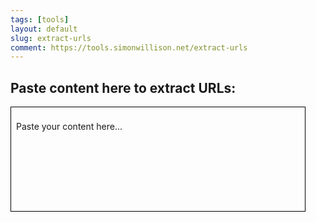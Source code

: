 ```yaml
---
tags: [tools]
layout: default
slug: extract-urls
comment: https://tools.simonwillison.net/extract-urls
---
```

<h2>Paste content here to extract URLs:</h2>
<div id="input" contenteditable="true"
     aria-label="Pasting Area"
     tabindex="0"
     role="textbox"
     aria-multiline="true"
     style="width: 90%; height: 150px; border: 1px solid black; padding: 8px; margin-bottom: 10px;">
  <p>Paste your content here...</p>
</div>

<div id="output-container" style="display: none; margin-top: 20px;">
  <h2>Extracted URLs <span id="url-count" aria-live="polite"></span></h2>
  <textarea id="output" readonly aria-label="Extracted URLs" style="width: 90%; height: 150px; padding: 8px; margin-bottom: 10px;"></textarea>
  <div class="button-container">
    <button id="copy-button" aria-label="Copy URLs to clipboard">Copy to clipboard</button>
    <span id="status-message" aria-live="polite" style="margin-left: 10px;"></span>
  </div>
</div>

<script src="https://cdn.jsdelivr.net/npm/dompurify@latest/dist/purify.min.js"></script>
<script>
  // DOM Element References
  const inputDiv = document.getElementById('input');
  const outputContainer = document.getElementById('output-container');
  const outputTextarea = document.getElementById('output');
  const copyButton = document.getElementById('copy-button');
  const statusMessage = document.getElementById('status-message');
  const urlCount = document.getElementById('url-count');

  /**
   * Sanitizes HTML content to prevent XSS attacks using DOMPurify.
   * DOMPurify is essential for safely handling HTML from clipboard.
   * @param {string} html - The HTML content to sanitize
   * @returns {string} - Sanitized HTML string
   * @see {@link https://github.com/cure53/DOMPurify}
   */
  function sanitizeHtml(html) {
    return DOMPurify.sanitize(html);
  }

  /**
   * Validates and cleans a URL, ensuring it's a valid HTTP or HTTPS URL.
   * Also removes trailing punctuation that is unlikely to be part of the URL.
   * @param {string} url - The URL to validate and clean
   * @returns {string|null} - Cleaned URL or null if invalid
   */
  function validateAndCleanUrl(url) {
    // Remove trailing punctuation that might be part of surrounding text
    const cleanedUrl = url.replace(/[)\]\}\.,!?;:'"]+$/, '').trim();

    try {
      // Use URL constructor for robust URL validation
      const urlObj = new URL(cleanedUrl);
      // Ensure protocol is either HTTP or HTTPS
      if (!['http:', 'https:'].includes(urlObj.protocol)) {
        return null; // Not a valid HTTP/HTTPS URL
      }
      return cleanedUrl;
    } catch (e) {
      // URL constructor throws error for invalid URLs
      return null; // Invalid URL format
    }
  }

  /**
   * Extracts URLs from the pasted content, handling HTML, markdown, and plain text formats.
   * Prioritizes HTML link extraction for rich content, then falls back to markdown and plain text.
   * @param {string} htmlContent - The HTML content if available (sanitized)
   * @param {string} plainText - The plain text content
   * @returns {string[]} - Array of unique, validated, and cleaned URLs
   */
  function extractUrls(htmlContent, plainText) {
    const urls = new Set(); // Using Set to automatically handle duplicate URLs

    // 1. Extract URLs from HTML content (if available and sanitized)
    if (htmlContent) {
      const tempDiv = document.createElement('div');
      tempDiv.innerHTML = htmlContent; // Already sanitized by sanitizeHtml function

      // Extract URLs from anchor tags (<a> elements with href attribute)
      Array.from(tempDiv.querySelectorAll('a[href]'))
        .map(link => link.getAttribute('href'))
        .forEach(url => {
          const validatedUrl = validateAndCleanUrl(url);
          if (validatedUrl) {
            urls.add(validatedUrl);
          }
        });
    }

    // 2. Extract markdown-style links [text](url) from plain text
    const markdownLinkRegex = /\[(?:[^\]]*)\]\((https?:\/\/[^\s)]+)\)/g;
    let markdownMatch;
    while ((markdownMatch = markdownLinkRegex.exec(plainText)) !== null) {
      const validatedUrl = validateAndCleanUrl(markdownMatch[1]);
      if (validatedUrl) {
        urls.add(validatedUrl);
      }
    }

    // 3. Extract plain URLs from plain text (excluding markdown links to avoid duplicates)
    const textWithoutMarkdownLinks = plainText.replace(markdownLinkRegex, '');
    // Improved regex for plain URLs to catch more complex URL patterns including international characters and paths
    const plainUrlRegex = /\bhttps?:\/\/(?:www\.)?[-a-zA-Z0-9@:%._\+~#=]{1,256}\.[a-zA-Z0-9()]{1,6}\b(?:[-a-zA-Z0-9()@:%_\+.~#?&/=]*)/gi;
    const plainTextMatches = textWithoutMarkdownLinks.match(plainUrlRegex) || [];
    plainTextMatches.forEach(url => {
      const validatedUrl = validateAndCleanUrl(url);
      if (validatedUrl) {
        urls.add(validatedUrl);
      }
    });

    return Array.from(urls); // Convert Set to Array for output
  }

  /**
   * Updates the UI status message with feedback for the user.
   * Uses ARIA live regions for accessibility, making status updates screen reader friendly.
   * @param {string} message - The status message to display
   * @param {string} type - Type of message (success, info, error) for styling and semantics
   * @param {number} duration - Duration in milliseconds to show message (0 for persistent)
   */
  function showStatus(message, type = 'info', duration = 2000) {
    statusMessage.textContent = message;
    statusMessage.className = `status-message ${type}`; // For potential CSS styling
    statusMessage.setAttribute('aria-live', 'polite'); // For screen reader announcements

    if (duration > 0) {
      setTimeout(() => {
        statusMessage.textContent = '';
        statusMessage.className = 'status-message';
        statusMessage.removeAttribute('aria-live');
      }, duration);
    }
  }

  /**
   * Handles the paste event, extracts URLs from clipboard data, and updates the UI.
   * Processes both 'text/html' and 'text/plain' clipboard data formats.
   * @param {ClipboardEvent} event - The paste event
   */
  function handlePaste(event) {
    event.preventDefault(); // Prevent default paste behavior

    const clipboardData = event.clipboardData || window.clipboardData;
    const plainText = clipboardData.getData('text/plain') || '';
    const htmlContent = clipboardData.getData('text/html') || '';

    try {
      // Sanitize HTML content before processing to prevent XSS
      const sanitizedHtml = htmlContent ? sanitizeHtml(htmlContent) : null;
      const extractedUrls = extractUrls(sanitizedHtml, plainText);

      if (extractedUrls.length > 0) {
        outputTextarea.value = extractedUrls.join('\n');
        urlCount.textContent = `(${extractedUrls.length} found)`; // Update URL count display
        inputDiv.innerHTML = '<p>Content pasted. URLs extracted.</p>'; // Update input area message
        showStatus(`Extracted ${extractedUrls.length} URLs`, 'success', 3000); // Show success status
      } else {
        outputTextarea.value = ''; // Clear output textarea
        urlCount.textContent = '(none found)';
        inputDiv.innerHTML = '<p>Content pasted. No URLs found.</p>'; // Update input area message
        showStatus('No URLs found in pasted content', 'info', 3000); // Show info status
      }
      outputContainer.style.display = 'block'; // Make output container visible

    } catch (extractionError) {
      // Handle any errors during URL extraction process
      console.error('URL Extraction Error:', extractionError);
      outputTextarea.value = '';
      urlCount.textContent = '(error)';
      inputDiv.innerHTML = '<p>Error processing pasted content.</p>'; // Update input area message
      showStatus('Error extracting URLs. Please try again.', 'error', 0); // Show persistent error status
      outputContainer.style.display = 'block'; // Ensure output container is visible to show error
    }
  }

  /**
   * Handles the focus event for the input div, clearing any placeholder messages.
   * Improves user experience by resetting input area for new input.
   */
  function handleFocus() {
    const placeholderMessages = [
      '<p>Content pasted. URLs extracted.</p>',
      '<p>Content pasted. No URLs found.</p>',
      '<p>Error processing pasted content.</p>',
      '<p>Paste your content here...</p>'
    ];
    if (placeholderMessages.some(message => inputDiv.innerHTML === message)) {
      inputDiv.innerHTML = ''; // Clear input area content
    }
  }

  /**
   * Handles the copy button click event, copying extracted URLs to the clipboard.
   * Uses modern clipboard API if available, falls back to document.execCommand('copy') for older browsers.
   */
  async function handleCopy() {
    const urlsToCopy = outputTextarea.value.trim();

    if (!urlsToCopy) {
      showStatus('No URLs to copy!', 'error'); // Show error status if no URLs to copy
      return; // Exit function early
    }

    try {
      if (navigator.clipboard && navigator.clipboard.writeText) {
        // Modern Clipboard API is supported
        await navigator.clipboard.writeText(urlsToCopy);
        showStatus('URLs copied to clipboard!', 'success'); // Show success status
      } else {
        // Fallback for older browsers using document.execCommand('copy')
        outputTextarea.select(); // Select textarea content
        document.execCommand('copy'); // Execute copy command
        showStatus('URLs copied to clipboard!', 'success'); // Show success status
        outputTextarea.selectionStart = outputTextarea.selectionEnd; // Deselect text
      }
    } catch (copyError) {
      // Handle clipboard copy errors
      console.error('Clipboard Copy Error:', copyError);
      showStatus('Failed to copy URLs. Please try again or copy manually.', 'error', 0); // Show persistent error status
    }
  }

  // Event Listeners setup
  inputDiv.addEventListener('paste', handlePaste); // Attach paste event handler
  inputDiv.addEventListener('focus', handleFocus); // Attach focus event handler
  copyButton.addEventListener('click', handleCopy); // Attach copy button click handler
</script>

<style>
  /* Basic styling for status messages and button container */
  .status-message {
    margin-left: 10px;
    font-size: 0.9em;
  }
  .status-message.success {
    color: green;
  }
  .status-message.error {
    color: red;
  }
  .status-message.info {
    color: black;
  }
  .button-container {
    display: flex; /* Use flexbox to align button and status message */
    align-items: center; /* Vertically align items in container */
  }
</style>
